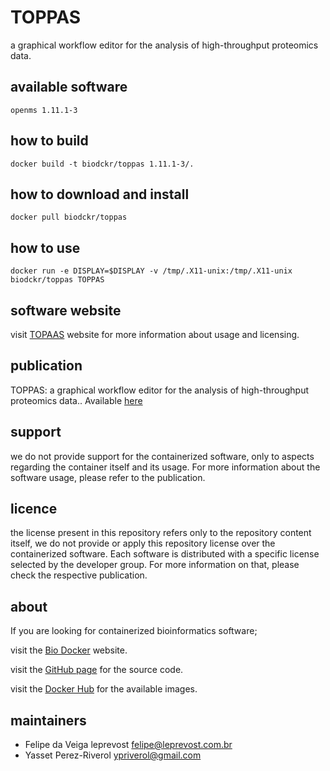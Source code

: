TOPPAS
=====
a graphical workflow editor for the analysis of high-throughput proteomics data.


available software
--------
`openms 1.11.1-3`


how to build
------------
`docker build -t biodckr/toppas 1.11.1-3/.`


how to download and install
---------------------------
`docker pull biodckr/toppas`


how to use
------------
`docker run -e DISPLAY=$DISPLAY -v /tmp/.X11-unix:/tmp/.X11-unix biodckr/toppas TOPPAS `


software website
----------------
visit [TOPAAS](http://open-ms.sourceforge.net/workflow-integration/toppasworkflows/) website for more information about usage and licensing.


publication
-----------
TOPPAS: a graphical workflow editor for the analysis of high-throughput proteomics data.. Available [here](http://pubs.acs.org/doi/abs/10.1021/pr300187f)


support
-------
we do not provide support for the containerized software, only to aspects regarding the container itself
and its usage. For more information about the software usage, please refer to the publication.


licence
-------
the license present in this repository refers only to the repository content itself, we do not provide or
apply this repository license over the containerized software. Each software is distributed with a specific
license selected by the developer group. For more information on that, please check the respective publication.


about
-----
If you are looking for containerized bioinformatics software;

visit the [Bio Docker](http://biodocker.github.io "Bio Docker") website.

visit the [GitHub page](https://github.com/BioDocker/) for the source code.

visit the [Docker Hub](https://registry.hub.docker.com/repos/biodckr/) for the available images.


maintainers
-----------
* Felipe da Veiga leprevost <felipe@leprevost.com.br>
* Yasset Perez-Riverol <ypriverol@gmail.com>
